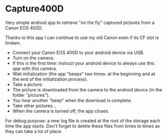 # Capture400D
Very simple android app to retrieve "on the fly" captured pictures from a Canon EOS 400D.

Thanks to this app I can continue to use my old Canon even if its CF slot is broken.

- Connect your Canon EOS 400D to your android device via USB.
- Turn on the camera.
- If this is the first time: instruct your android device to always use this app with this camera.
- Wait initialization (the app "beeps" two times: at the beginning and at the end of the initialization process).
- Take a picture.
- The picture is downloaded from the camera to the android device (in the folder "pictures").
- You hear another "beep" when the download is complete.
- Take other pictures...
- When the camera is turned off, the app closes.

For debug purpose: a new log file is created at the root of the storage each time the app starts. Don't forget to delete these files from times to times as they can take a lot of place.
